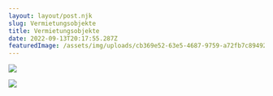 ```yaml
---
layout: layout/post.njk
slug: Vermietungsobjekte
title: Vermietungsobjekte
date: 2022-09-13T20:17:55.287Z
featuredImage: /assets/img/uploads/cb369e52-63e5-4687-9759-a72fb7c89492-1128030215.jpg
---
```

![](/assets/img/uploads/screen-shot-2022-09-13-at-22.18.07.png)

![](/assets/img/uploads/screen-shot-2022-09-13-at-22.18.21.png)
